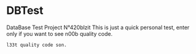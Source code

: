# DBTest
DataBase Test Project N°420blzit
This is just a quick personal test, enter only if you want to see n00b quality code.
    
    l33t quality code son.
